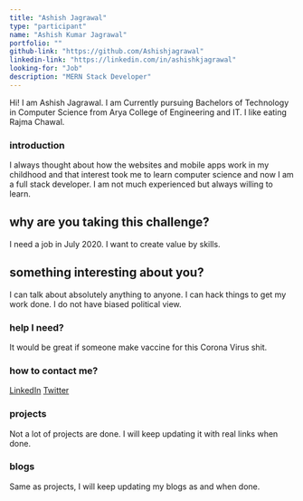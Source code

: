 ```yaml
---
title: "Ashish Jagrawal"
type: "participant"
name: "Ashish Kumar Jagrawal"
portfolio: ""
github-link: "https://github.com/Ashishjagrawal"
linkedin-link: "https://linkedin.com/in/ashishkjagrawal"
looking-for: "Job"
description: "MERN Stack Developer"
---
```


Hi! I am Ashish Jagrawal. I am Currently  pursuing Bachelors of Technology in Computer Science from Arya College of Engineering and IT. I like eating Rajma Chawal.

### introduction

I always thought about how the websites and mobile apps work in my childhood and that interest took me to learn computer science and now I am a full stack developer. I am not much experienced but always willing to learn.

## why are you taking this challenge?

I need a job in July 2020.
I want to create value by skills.

## something interesting about you?

I can talk about absolutely anything to anyone. I can  hack things to get my work done. I do not have biased political view. 

### help I need?

It would be great if someone make vaccine for this Corona Virus shit. 

### how to contact me?

[LinkedIn](https://www.linkedin.com/in/ashishkjagrawal/)
[Twitter](https://twitter.com/jagrawalashish)


### projects

Not a lot of projects are done. I will keep updating it with real links when done.

### blogs

Same as projects, I will keep updating my blogs as and when done.        

